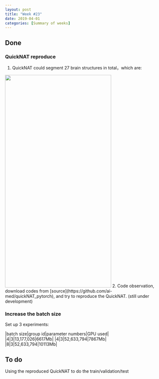 ```yaml
---
layout: post
title: "Week #23"
date: 2019-04-01
categories: [Summary of weeks]
---
```

## Done
### QuickNAT reproduce
1. QuickNAT could segment 27 brain structures in total，which are:
<img src="{{ site.baseurl }}/assets/quicknat_seg.jpg" height="700" width="350">
2. Code observation, download codes from [source](https://github.com/ai-med/quickNAT_pytorch), and try to reproduce the QuickNAT. (still under development)

### Increase the batch size

Set up 3 experiments:

|batch size|group id|parameter numbers|GPU used|
|4|3|13,177,026|6617Mb|
|4|3|52,633,794|7867Mb|
|8|3|52,633,794|10113Mb|

## To do
Using the reproduced QuickNAT to do the train/validation/test

